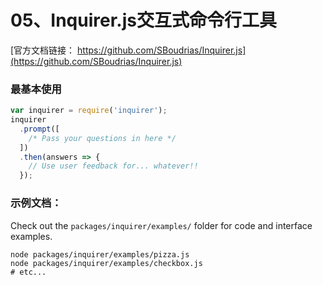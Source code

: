 # 05、Inquirer.js交互式命令行工具                        

[官方文档链接： https://github.com/SBoudrias/Inquirer.js](https://github.com/SBoudrias/Inquirer.js)                    

### 最基本使用
```javascript
var inquirer = require('inquirer');
inquirer
  .prompt([
    /* Pass your questions in here */
  ])
  .then(answers => {
    // Use user feedback for... whatever!!
  });
```

### 示例文档：
Check out the `packages/inquirer/examples/` folder for code and interface examples.         
```
node packages/inquirer/examples/pizza.js
node packages/inquirer/examples/checkbox.js
# etc...
```